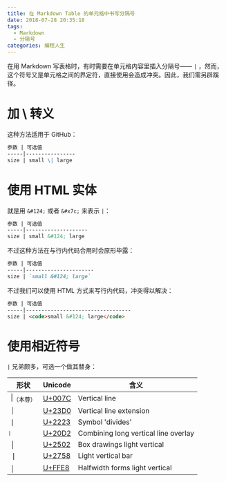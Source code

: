 ```yaml
---
title: 在 Markdown Table 的单元格中书写分隔号
date: 2018-07-28 20:35:18
tags:
  - Markdown
  - 分隔号
categories: 编程人生
---
```


在用 Markdown 写表格时，有时需要在单元格内容里插入分隔号—— `|` ，然而，这个符号又是单元格之间的界定符，直接使用会造成冲突。因此，我们需另辟蹊径。
<!-- more -->

# 加 \ 转义

这种方法适用于 GitHub：

```markdown
参数 | 可选值
-----|----------------
size | small \| large
```

# 使用 HTML 实体

就是用 `&#124;` 或者 `&#x7c;` 来表示 `|`：

```markdown
参数 | 可选值
-----|--------------------
size | small &#124; large
```

不过这种方法在与行内代码合用时会原形毕露：

```markdown
参数 | 可选值
-----|----------------------
size | `small &#124; large`
```

不过我们可以使用 HTML 方式来写行内代码，冲突得以解决：

```markdown
参数 | 可选值
-----|----------------------------------
size | <code>small &#124; large</code>
```

# 使用相近符号

`|` 兄弟颇多，可选一个做其替身：

形状                    | Unicode                                   | 含义
------------------------|-------------------------------------------|--------------------------------------
&#124;<sub>（本尊）</sub> | [U+007C](http://graphemica.com/%7C)       | Vertical line
⏐                       | [U+23D0](http://graphemica.com/%E2%8F%90) | Vertical line extension
∣                       | [U+2223](http://graphemica.com/%E2%88%A3) | Symbol 'divides'
⃒                       | [U+20D2](http://graphemica.com/%E2%83%92) | Combining long vertical line overlay
│                       | [U+2502](http://graphemica.com/%E2%94%82) | Box drawings light vertical
❘                       | [U+2758](http://graphemica.com/%E2%9D%98) | Light vertical bar
￨                       | [U+FFE8](http://graphemica.com/%EF%BF%A8) | Halfwidth forms light vertical